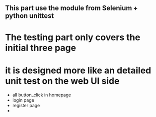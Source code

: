 ## This part use the module from Selenium + python unittest

# The testing part only covers the initial three page
# it is designed more like an detailed unit test on the web UI side

- all button_click in homepage
- login page
- register page
- 